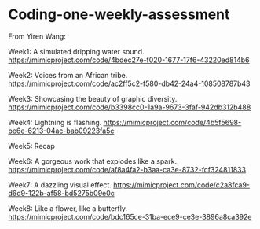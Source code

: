 # Coding-one-weekly-assessment

From Yiren Wang:

Week1: A simulated dripping water sound.
https://mimicproject.com/code/4bdec27e-f020-1677-17f6-43220ed814b6

Week2: Voices from an African tribe. 
https://mimicproject.com/code/ac2ff5c2-f580-db42-24a4-108508787b43

Week3: Showcasing the beauty of graphic diversity.
https://mimicproject.com/code/b3398cc0-1a9a-9673-3faf-942db312b488

Week4: Lightning is flashing. 
https://mimicproject.com/code/4b5f5698-be6e-6213-04ac-bab09223fa5c

Week5: Recap 

Week6: A gorgeous work that explodes like a spark.
https://mimicproject.com/code/af8a4fa2-b3aa-ca3e-8732-fcf324811833

Week7: A dazzling visual effect.
https://mimicproject.com/code/c2a8fca9-d6d9-122b-af58-bd5275b09e0c

Week8: Like a flower, like a butterfly.
https://mimicproject.com/code/bdc165ce-31ba-ece9-ce3e-3896a8ca392e

